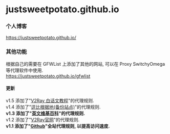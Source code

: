 # justsweetpotato.github.io
### 个人博客
https://justsweetpotato.github.io/ <br>



### 其他功能
根据自己的需要在 GFWList 上添加了其他的网站, 可以在 Proxy SwitchyOmega 等代理软件中使用.<br>
https://justsweetpotato.github.io/gfwlist

#### 更新
v1.5 添加了"<a href="https://toutyrater.github.io/">V2Ray 白话文教程</a>"的代理规则.<br>
v1.4 添加了"<a href="https://doubibackup.com/">逗比根据地(备份站点)</a>"的代理规则.<br>
<b>v1.3 添加了"<a href="https://en.wikipedia.org/wiki/Main_Page">英文维基百科</a>"的代理规则.</b><br>
v1.2 添加了"<a href="https://www.v2ray.com/">V2Ray官网</a>"的代理规则.<br>
<b>v1.1 添加了"<a href="https://github.com/">Github</a>"全站代理规则, 以提高访问速度.</b><br>
